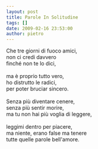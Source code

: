 ```yaml
---
layout: post
title: Parole In Solitudine
tags: []
date: 2009-02-16 23:53:00
author: pietro
---
```

Che tre giorni di fuoco amici,<br/>non ci credi davvero<br/>finché non te lo dici,<br/><br/>ma è proprio tutto vero,<br/>ho distrutto le radici,<br/>per poter bruciar sincero.<br/><br/>Senza più diventare cenere,<br/>senza più sentir morire,<br/>ma tu non hai più voglia di leggere,<br/><br/>leggimi dentro per piacere,<br/>ma niente, erano false ma tenere<br/>tutte quelle parole bell'amore.
